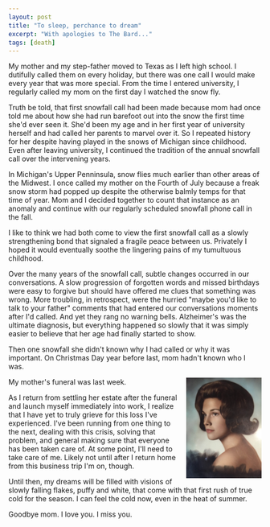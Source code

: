 ```yaml
---
layout: post
title: "To sleep, perchance to dream"
excerpt: "With apologies to The Bard..."
tags: [death]
---
```


My mother and my step-father moved to Texas as I left high school. I dutifully called them on every holiday, but there was one call I would make every year that was more special. From the time I entered university, I regularly called my mom on the first day I watched the snow fly.

Truth be told, that first snowfall call had been made because mom had once told me about how she had run barefoot out into the snow the first time she'd ever seen it. She'd been my age and in her first year of university herself and had called her parents to marvel over it. So I repeated history for her despite having played in the snows of Michigan since childhood. Even after leaving university, I continued the tradition of the annual snowfall call over the intervening years.

In Michigan's Upper Penninsula, snow flies much earlier than other areas of the Midwest. I once called my mother on the Fourth of July because a freak snow storm had popped up despite the otherwise balmly temps for that time of year. Mom and I decided together to count that instance as an anomaly and continue with our regularly scheduled snowfall phone call in the fall.

I like to think we had both come to view the first snowfall call as a slowly strengthening bond that signaled a fragile peace between us. Privately I hoped it would eventually soothe the lingering pains of my tumultuous childhood.

Over the many years of the snowfall call, subtle changes occurred in our conversations. A slow progression of forgotten words and missed birthdays were easy to forgive but should have offered me clues that something was wrong. More troubling, in retrospect, were the hurried "maybe you'd like to talk to your father" comments that had entered our conversations moments after I'd called. And yet they rang no warning bells. Alzheimer's was the ultimate diagnosis, but everything happened so slowly that it was simply easier to believe that her age had finally started to show.

Then one snowfall she didn't known why I had called or why it was important. On Christmas Day year before last, mom hadn't known who I was.

<img src="/images/mom.png" alt="a picture of my mom" height="200" style="float:right;PADDING-LEFT: 10px;PADDING-BOTTOM: 10px">My mother's funeral was last week.

As I return from settling her estate after the funeral and launch myself immediately into work, I realize that I have yet to truly grieve for this loss I've experienced. I've been running from one thing to the next, dealing with this crisis, solving that problem, and general making sure that everyone has been taken care of. At some point, I'll need to take care of me. Likely not until after I return home from this business trip I'm on, though.

Until then, my dreams will be filled with visions of slowly falling flakes, puffy and white, that come with that first rush of true cold for the season. I can feel the cold now, even in the heat of summer.

Goodbye mom. I love you. I miss you.

